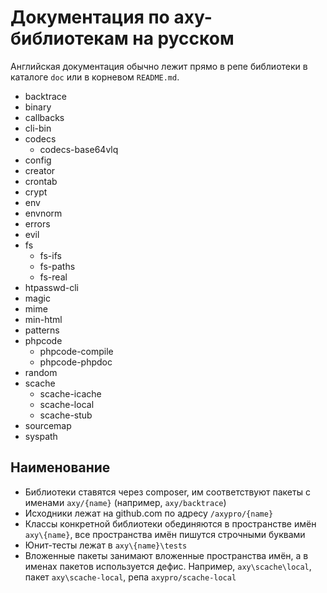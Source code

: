 # Документация по axy-библиотекам на русском

Английская документация обычно лежит прямо в репе библиотеки в каталоге `doc` или в корневом `README.md`.

* backtrace
* binary
* callbacks
* cli-bin
* codecs
    * codecs-base64vlq
* config
* creator
* crontab
* crypt
* env
* envnorm
* errors
* evil
* fs
    * fs-ifs
    * fs-paths
    * fs-real
* htpasswd-cli
* magic
* mime
* min-html
* patterns
* phpcode
    * phpcode-compile
    * phpcode-phpdoc    
* random
* scache
    * scache-icache
    * scache-local
    * scache-stub
* sourcemap
* syspath

## Наименование

* Библиотеки ставятся через composer, им соответствуют пакеты с именами `axy/{name}` (например, `axy/backtrace`)
* Исходники лежат на github.com по адресу `/axypro/{name}`
* Классы конкретной библиотеки обединяются в пространстве имён `axy\{name}`, все пространства имён пишутся строчными буквами
* Юнит-тесты лежат в `axy\{name}\tests` 
* Вложенные пакеты занимают вложенные пространства имён, а в именах пакетов используется дефис. 
Например, `axy\scache\local`, пакет `axy\scache-local`, репа `axypro/scache-local` 
